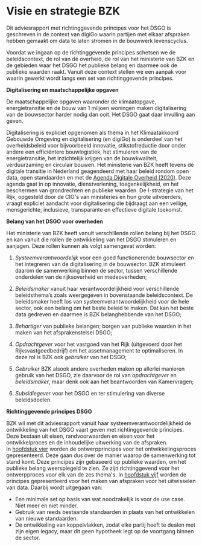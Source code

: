 Visie en strategie BZK
======================

Dit adviesrapport met richtinggevende principes voor het DSGO is geschreven in de context van digiGo 
waarin partijen met elkaar afspraken hebben gemaakt om data te laten stromen in de bouwwerk levenscyclus.

Voordat we ingaan op de richtinggevende principes schetsen we de beleidscontext, de rol van de overheid, de rol van het ministerie 
van BZK en de gebieden waar het DSGO het publieke belang en daarmee ook de publieke waarden raakt. 
Vanuit deze context stellen we een aanpak voor waarin gewerkt wordt langs een set van richtinggevende principes.

**Digitalisering en maatschappelijke opgaven**

De maatschappelijke opgaven waaronder de klimaatopgave, energietransitie en de bouw van 1 miljoen woningen 
maken digitalisering van de bouwsector harder nodig dan ooit. Het DSGO gaat daar invulling aan geven.

Digitalisering is expliciet opgenomen als thema in het Klimaatakkoord Gebouwde Omgeving en 
digitalisering (en digiGo) is onderdeel van het overheidsbeleid voor bijvoorbeeld innovatie, stikstofreductie 
door onder andere een efficiëntere bouwlogistiek, het stimuleren van de energietransitie, het inzichtelijk 
krijgen van de bouwkwaliteit, verduurzaming en circulair bouwen.
Het ministerie van BZK heeft tevens de digitale transitie in Nederland geagendeerd met haar beleid rondom open data, 
open standaarden en met de [Agenda Digitale Overheid (2020)](https://www.digitaleoverheid.nl/overzicht-van-alle-onderwerpen/nldigibeter/). Deze agenda gaat in op innovatie, dienstverlening, toegankelijkheid, en het beschermen van grondrechten en publieke waarden.
De I-strategie van het Rijk, opgesteld door de CIO's van ministeries en hun grote uitvoerders, vraagt expliciet aandacht voor digitalisering die bijdraagt aan een veilige, mensgerichte, inclusieve, transparante en effectieve digitale toekomst. 

**Belang van het DSGO voor overheden**

Het ministerie van BZK heeft vanuit verschillende rollen belang bij het DSGO en kan vanuit die rollen de ontwikkeling van 
het DSGO stimuleren en aanjagen. Deze rollen kunnen als volgt samengevat worden:

1. *Systeemverantwoordelijk* voor een goed functionerende bouwsector en het integreren van de digitalisering in de bouwsector. BZK stimuleert daarom de samenwerking binnen de sector, tussen verschillende onderdelen van de rijksoverheid en medeoverheden; 

2. *Beleidsmaker* vanuit haar verantwoordelijkheid voor verschillende beleidsthema’s zoals weergegeven in bovenstaande beleidscontext. De beleidsmaker heeft los van  systeemverantwoordelijkheid voor de hele sector, ook een belang om het beste beleid te maken. Dat kan het beste data gedreven en daarmee is BZK belanghebbende van het DSGO;

3. *Behartiger* van publieke belangen; borgen van publieke waarden in het maken van het afsprakenstelsel DSGO;

4. *Opdrachtgever* voor het vastgoed van het Rijk (uitgevoerd door het Rijksvastgoedbedrijf) om het assetmanagement te optimaliseren. In deze rol is BZK ook *gebruiker* van het DSGO;

5. *Gebruiker* BZK alsook andere overheden maken op allerlei manieren gebruik van het DSGO, zie daarvoor de rol van *opdrachtgever* en *beleidsmaker*, maar denk ook aan het beantwoorden van Kamervragen;

6. *Subsidiegever* voor het DSGO en ter stimulering van diverse beleidsdoelen.


**Richtinggevende principes DSGO**

BZK wil met dit adviesrapport vanuit haar systeemverantwoordelijkheid de ontwikkeling van het DSGO vaart geven met 
richtinggevende principes. Deze bestaan uit eisen, randvoorwaarden en eisen voor het ontwikkelproces en de 
inhoudelijke uitwerking van de afspraken.  
In [hoofdstuk vier](#publiekewaarden) worden de ontwerpprincipes voor het ontwikkelingsproces gepresenteerd. Deze gaan dus over de manier 
waarop de samenwerking tot stand komt. Deze principes zijn gebaseerd op publieke waarden, om het publieke belang 
weerspiegeld te zien. Ze zijn richtinggevend voor het ontwerpproces voor elk van de zes thema's.
In [hoofdstuk vijf](#dataprincipes) worden de principes gepresenteerd voor het maken van afspraken voor het uitwisselen van data. Daarbij wordt uitgegaan van:
- Een minimale set op basis van wat noodzakelijk is voor de use case. Niet meer en niet minder.
- Gebruik van reeds bestaande standaarden in plaats van het ontwikkelen van nieuwe standaarden.
- De ontwikkeling van koppelvlakken, zodat elke partij heeft te dealen met zijn eigen legacy, maar dit geen hypotheek legt op de voortgang binnen de sector.  

